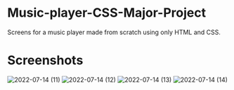 # Music-player-CSS-Major-Project
Screens for a music player made from scratch using only HTML and CSS.

# Screenshots

![2022-07-14 (11)](https://user-images.githubusercontent.com/101502385/178921142-aa908660-e064-462c-b408-456824f0d76b.png)
![2022-07-14 (12)](https://user-images.githubusercontent.com/101502385/178921435-2a14fef5-690e-413e-8809-4b7c58da0904.png)
![2022-07-14 (13)](https://user-images.githubusercontent.com/101502385/178919806-5513d0b0-48df-4ddf-96d0-46befee398b7.png)
![2022-07-14 (14)](https://user-images.githubusercontent.com/101502385/178919816-b8720c3f-b7e1-46ce-9728-bee838260d5f.png)

